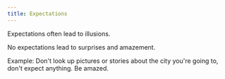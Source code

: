 ```yaml
---
title: Expectations
---
```


Expectations often lead to illusions.

No expectations lead to surprises and amazement.

Example: Don't look up pictures or stories about the city you're going to, don't expect anything. Be amazed.
